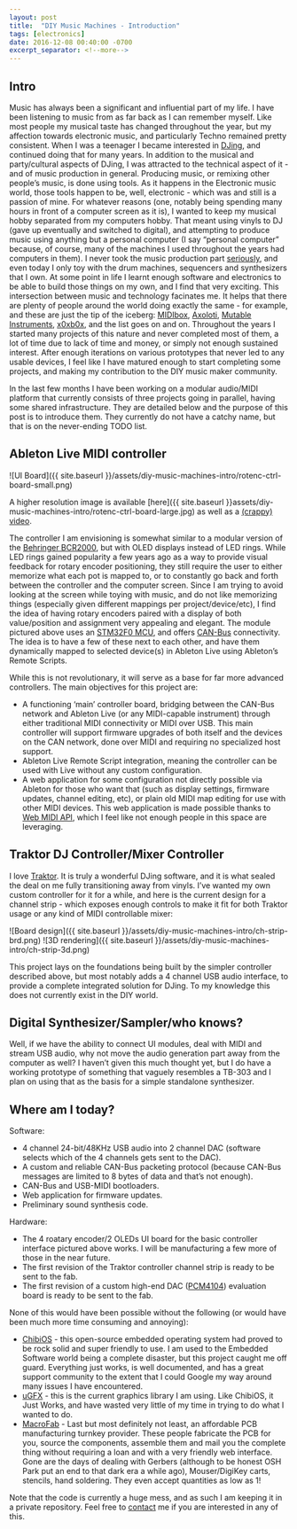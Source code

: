 ```yaml
---
layout: post
title:  "DIY Music Machines - Introduction"
tags: [electronics]
date: 2016-12-08 00:40:00 -0700
excerpt_separator: <!--more-->
---
```


## Intro

Music has always been a significant and influential part of my life. I have been listening to music from as far back as I can remember myself. Like most people my musical taste has changed throughout the year, but my affection towards electronic music, and particularly Techno remained pretty consistent. When I was a teenager I became interested in [DJing](http://keves.org/), and continued doing that for many years. In addition to the musical and party/cultural aspects of DJing, I was attracted to the technical aspect of it - and of music production in general. Producing music, or remixing other people’s music, is done using tools. As it happens in the Electronic music world, those tools happen to be, well, electronic - which was and still is a passion of mine. For whatever reasons (one, notably being spending many hours in front of a computer screen as it is), I wanted to keep my musical hobby separated from my computers hobby. That meant using vinyls to DJ (gave up eventually and switched to digital), and attempting to produce music using anything but a personal computer (I say “personal computer” because, of course, many of the machines I used throughout the years had computers in them). I never took the music production part [seriously](https://soundcloud.com/eranrund), and even today I only toy with the drum machines, sequencers and synthesizers that I own. At some point in life I learnt enough software and electronics to be able to build those things on my own, and I find that very exciting. This intersection between music and technology facinates me. It helps that there are plenty of people around the world doing exactly the same - for example, and these are just the tip of the iceberg: [MIDIbox](http://ucapps.de/), [Axoloti](http://www.axoloti.com/), [Mutable Instruments](http://mutable-instruments.net/shruthi1), [x0xb0x](http://www.ladyada.net/make/x0xb0x/), and the list goes on and on. Throughout the years I started many projects of this nature and never completed most of them, a lot of time due to lack of time and money, or simply not enough sustained interest. After enough iterations on various prototypes that never led to any usable devices, I feel like I have matured enough to start completing some projects, and making my contribution to the DIY music maker community.

In the last few months I have been working on a modular audio/MIDI platform that currently consists of three projects going in parallel, having some shared infrastructure. They are detailed below and the purpose of this post is to introduce them. They currently do not have a catchy name, but that is on the never-ending TODO list.

## Ableton Live MIDI controller

![UI Board]({{ site.baseurl }}/assets/diy-music-machines-intro/rotenc-ctrl-board-small.png)

A higher resolution image is available [here]({{ site.baseurl }}assets/diy-music-machines-intro/rotenc-ctrl-board-large.jpg) as well as a [(crappy) video](https://youtu.be/LIjwVPmGKmk).

The controller I am envisioning is somewhat similar to a modular version of the [Behringer BCR2000](http://www.synthtopia.com/content/2005/01/27/behringer-bcr2000-usb-midi-controller-review/), but with OLED displays instead of LED rings. While LED rings gained popularity a few years ago as a way to provide visual feedback for rotary encoder positioning, they still require the user to either memorize what each pot is mapped to, or to constantly go back and forth between the controller and the computer screen. Since I am trying to avoid looking at the screen while toying with music, and do not like memorizing things (especially given different mappings per project/device/etc), I find the idea of having rotary encoders paired with a display of both value/position and assignment very appealing and elegant. The module pictured above uses an [STM32F0 MCU](http://www.st.com/en/microcontrollers/stm32f0-series.html?querycriteria=productId=SS1574), and offers [CAN-Bus](https://en.wikipedia.org/wiki/CAN_bus) connectivity. The idea is to have a few of these next to each other, and have them dynamically mapped to selected device(s) in Ableton Live using Ableton’s Remote Scripts.

While this is not revolutionary, it will serve as a base for far more advanced controllers. The main objectives for this project are:

 * A functioning ‘main’ controller board, bridging between the CAN-Bus network and Ableton Live (or any MIDI-capable instrument) through either traditional MIDI connectivity or MIDI over USB. This main controller will support firmware upgrades of both itself and the devices on the CAN network, done over MIDI and requiring no specialized host support.
 * Ableton Live Remote Script integration, meaning the controller can be used with Live without any custom configuration.
 * A web application for some configuration not directly possible via Ableton for those who want that (such as display settings, firmware updates, channel editing, etc), or plain old MIDI map editing for use with other MIDI devices. This web application is made possible thanks to [Web MIDI API](https://webaudio.github.io/web-midi-api/), which I feel like not enough people in this space are leveraging.


## Traktor DJ Controller/Mixer Controller

I love [Traktor](https://www.native-instruments.com/en/products/traktor/). It is truly a wonderful DJing software, and it is what sealed the deal on me fully transitioning away from vinyls. I’ve wanted my own custom controller for it for a while, and here is the current design for a channel strip - which exposes enough controls to make it fit for both Traktor usage or any kind of MIDI controllable mixer:

![Board design]({{ site.baseurl }}/assets/diy-music-machines-intro/ch-strip-brd.png)
![3D rendering]({{ site.baseurl }}/assets/diy-music-machines-intro/ch-strip-3d.png)

This project lays on the foundations being built by the simpler controller described above, but most notably adds a 4 channel USB audio interface, to provide a complete integrated solution for DJing. To my knowledge this does not currently exist in the DIY world.


## Digital Synthesizer/Sampler/who knows?

Well, if we have the ability to connect UI modules, deal with MIDI and stream USB audio, why not move the audio generation part away from the computer as well?
I haven’t given this much thought yet, but I do have a working prototype of something that vaguely resembles a TB-303 and I plan on using that as the basis for a simple standalone synthesizer.


## Where am I today?

Software:

 * 4 channel 24-bit/48KHz USB audio into 2 channel DAC (software selects which of the 4 channels gets sent to the DAC).
 * A custom and reliable CAN-Bus packeting protocol (because CAN-Bus messages are limited to 8 bytes of data and that’s not enough).
 * CAN-Bus and USB-MIDI bootloaders.
 * Web application for firmware updates.
 * Preliminary sound synthesis code.


Hardware:

 * The 4 roatary encoder/2 OLEDs UI board for the basic controller interface pictured above works. I will be manufacturing a few more of those in the near future.
 * The first revision of the Traktor controller channel strip is ready to be sent to the fab.
 * The first revision of a custom high-end DAC ([PCM4104](http://www.ti.com/product/PCM4104)) evaluation board is ready to be sent to the fab.


None of this would have been possible without the following (or would have been much more time consuming and annoying):

 * [ChibiOS](http://www.chibios.org/) - this open-source embedded operating system had proved to be rock solid and super friendly to use. I am used to the Embedded Software world being a complete disaster, but this project caught me off guard. Everything just works, is well documented, and has a great support community to the extent that I could Google my way around many issues I have encountered.
 * [uGFX](http://ugfx.io/) - this is the current graphics library I am using. Like ChibiOS, it Just Works, and have wasted very little of my time in trying to do what I wanted to do.
 * [MacroFab](https://macrofab.com/) - Last but most definitely not least, an affordable PCB manufacturing turnkey provider. These people fabricate the PCB for you, source the components, assemble them and mail you the complete thing without requiring a loan and with a very friendly web interface. Gone are the days of dealing with Gerbers (although to be honest OSH Park put an end to that dark era a while ago), Mouser/DigiKey carts, stencils, hand soldering. They even accept quantities as low as 1!


Note that the code is currently a huge mess, and as such I am keeping it in a private repository. Feel free to [contact](mailto:eran@rundste.in) me if you are interested in any of this.
